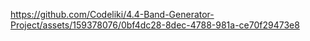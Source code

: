 

https://github.com/Codeliki/4.4-Band-Generator-Project/assets/159378076/0bf4dc28-8dec-4788-981a-ce70f29473e8

